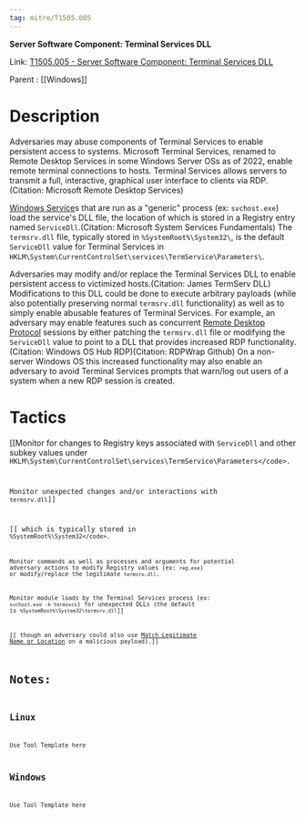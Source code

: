 ```yaml
---
tag: mitre/T1505.005
---
```


**Server Software Component: Terminal Services DLL**

Link: [T1505.005 - Server Software Component: Terminal Services DLL](https://attack.mitre.org/techniques/T1505/005)

Parent : [[Windows]]


# Description

Adversaries may abuse components of Terminal Services to enable persistent access to systems. Microsoft Terminal Services, renamed to Remote Desktop Services in some Windows Server OSs as of 2022, enable remote terminal connections to hosts. Terminal Services allows servers to transmit a full, interactive, graphical user interface to clients via RDP.(Citation: Microsoft Remote Desktop Services)

[Windows Service](https://attack.mitre.org/techniques/T1543/003)s that are run as a "generic" process (ex: <code>svchost.exe</code>) load the service's DLL file, the location of which is stored in a Registry entry named <code>ServiceDll</code>.(Citation: Microsoft System Services Fundamentals) The <code>termsrv.dll</code> file, typically stored in `%SystemRoot%\System32\`, is the default <code>ServiceDll</code> value for Terminal Services in `HKLM\System\CurrentControlSet\services\TermService\Parameters\`.

Adversaries may modify and/or replace the Terminal Services DLL to enable persistent access to victimized hosts.(Citation: James TermServ DLL) Modifications to this DLL could be done to execute arbitrary payloads (while also potentially preserving normal <code>termsrv.dll</code> functionality) as well as to simply enable abusable features of Terminal Services. For example, an adversary may enable features such as concurrent [Remote Desktop Protocol](https://attack.mitre.org/techniques/T1021/001) sessions by either patching the <code>termsrv.dll</code> file or modifying the <code>ServiceDll</code> value to point to a DLL that provides increased RDP functionality.(Citation: Windows OS Hub RDP)(Citation: RDPWrap Github) On a non-server Windows OS this increased functionality may also enable an adversary to avoid Terminal Services prompts that warn/log out users of a system when a new RDP session is created.

# Tactics


[[Monitor for changes to Registry keys associated with <code>ServiceDll</code> and other subkey values under <code>HKLM\System\CurrentControlSet\services\TermService\Parameters\</code>.

Monitor unexpected changes and/or interactions with <code>termsrv.dll</code>]]

[[ which is typically stored in <code>%SystemRoot%\System32\</code>.

Monitor commands as well as  processes and arguments for potential adversary actions to modify Registry values (ex: <code>reg.exe</code>) or modify/replace the legitimate <code>termsrv.dll</code>.

Monitor module loads by the Terminal Services process (ex: <code>svchost.exe -k termsvcs</code>) for unexpected DLLs (the default is <code>%SystemRoot%\System32\termsrv.dll</code>]]

[[ though an adversary could also use [Match Legitimate Name or Location](https://attack.mitre.org/techniques/T1036/005) on a malicious payload).]]


# Notes:

## Linux

Use Tool Template here

## Windows

Use Tool Template here